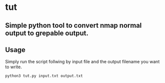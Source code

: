 # tut
## Simple python tool to convert nmap normal output to grepable output.

## Usage

Simply run the script follwing by input file and the output filename you want to write.

`python3 tut.py input.txt output.txt`

